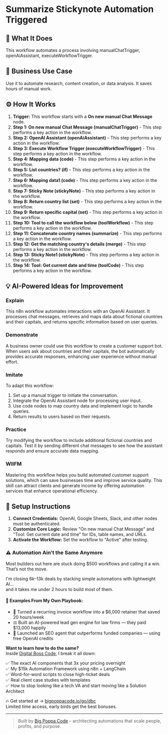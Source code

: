 # Summarize Stickynote Automation Triggered

## 🚀 What It Does
This workflow automates a process involving manualChatTrigger, openAiAssistant, executeWorkflowTrigger.

## 💼 Business Use Case
Use it to automate research, content creation, or data analysis. It saves hours of manual work.

## ⚙️ How It Works
1.  **Trigger:** This workflow starts with a **On new manual Chat Message** node.
2. **Step 1: On new manual Chat Message (manualChatTrigger)** - This step performs a key action in the workflow.
3. **Step 2: OpenAI Assistant (openAiAssistant)** - This step performs a key action in the workflow.
4. **Step 3: Execute Workflow Trigger (executeWorkflowTrigger)** - This step performs a key action in the workflow.
5. **Step 4: Mapping data (code)** - This step performs a key action in the workflow.
6. **Step 5: List countries? (if)** - This step performs a key action in the workflow.
7. **Step 6: Mapping data1 (code)** - This step performs a key action in the workflow.
8. **Step 7: Sticky Note (stickyNote)** - This step performs a key action in the workflow.
9. **Step 8: Return country list (set)** - This step performs a key action in the workflow.
10. **Step 9: Return specific capital (set)** - This step performs a key action in the workflow.
11. **Step 10: Tool to call the workflow below (toolWorkflow)** - This step performs a key action in the workflow.
12. **Step 11: Concatenate country names (summarize)** - This step performs a key action in the workflow.
13. **Step 12: Get the matching country's details (merge)** - This step performs a key action in the workflow.
14. **Step 13: Sticky Note1 (stickyNote)** - This step performs a key action in the workflow.
15. **Step 14: Tool: Get current date and time (toolCode)** - This step performs a key action in the workflow.

## 💡 AI-Powered Ideas for Improvement
### Explain
This n8n workflow automates interactions with an OpenAI Assistant. It processes chat messages, retrieves and maps data about fictional countries and their capitals, and returns specific information based on user queries.

### Demonstrate
A business owner could use this workflow to create a customer support bot. When users ask about countries and their capitals, the bot automatically provides accurate responses, enhancing user experience without manual effort.

### Imitate
To adapt this workflow:
1. Set up a manual trigger to initiate the conversation.
2. Integrate the OpenAI Assistant node for processing user input.
3. Use code nodes to map country data and implement logic to handle queries.
4. Return results to users based on their requests.

### Practice
Try modifying the workflow to include additional fictional countries and capitals. Test it by sending different chat messages to see how the assistant responds and ensure accurate data mapping.

### WIIFM
Mastering this workflow helps you build automated customer support solutions, which can save businesses time and improve service quality. This skill can attract clients and generate income by offering automation services that enhance operational efficiency.

## 🔧 Setup Instructions
1. **Connect Credentials:** OpenAI, Google Sheets, Slack, and other nodes must be authenticated.
2. **Customize Core Logic:** Review "On new manual Chat Message" and "Tool: Get current date and time" for IDs, table names, and URLs.
3. **Activate the Workflow:** Set the workflow to "Active" after testing.

### ⚠️ Automation Ain’t the Same Anymore

Most builders out here are stuck doing $500 workflows and calling it a win.  
That’s not the move.  

I'm closing $6k–$13k deals by stacking simple automations with lightweight AI...  
and it takes me under 2 hours to build most of them.

#### 🧠 Examples From My Own Playbook:
- 🔁 Turned a recurring invoice workflow into a $6,000 retainer that saved 20 hours/week  
- ⚖️ Built an AI-powered lead gen engine for law firms — they paid $13,000 happily  
- 🚀 Launched an SEO agent that outperforms funded companies — using free OpenAI credits  

**Want to learn how to do the same?**  
Inside [Digital Boss Code](https://bigpoppacode.io/go/dbc), I break it all down:

✅ The exact AI components that 3x your pricing overnight  
✅ My $15k Automation Framework using n8n + LangChain  
✅ Word-for-word scripts to close high-ticket deals  
✅ Real client case studies with templates  
✅ How to stop looking like a tech VA and start moving like a Solution Architect  

🔥 Get started at → [bigpoppacode.io/go/dbc](https://bigpoppacode.io/go/dbc)  
Limited time access, early birds get the best bonuses.

---
> Built by [Big Poppa Code](https://bigpoppacode.io) – architecting automations that scale people, profits, and purpose.

